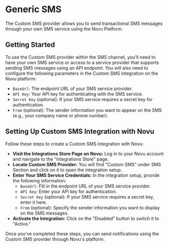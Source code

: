 # Generic SMS

The Custom SMS provider allows you to send transactional SMS messages through your own SMS service using the Novu Platform.

## Getting Started

To use the Custom SMS provider within the SMS channel, you'll need to have your own SMS service or access to a service provider that supports sending SMS messages using an API endpoint. You will also need to configure the following parameters in the Custom SMS integration on the Novu platform:

- `BaseUrl`: The endpoint URL of your SMS service provider.
- `API Key`: Your API key for authenticating with the SMS service.
- `Secret Key` (optional): If your SMS service requires a secret key for authentication.
- `From` (optional): The sender information you want to appear on the SMS (e.g., your company name or phone number).

## Setting Up Custom SMS Integration with Novu

Follow these steps to create a Custom SMS integration with Novu:

- **Visit the Integrations Store Page on Novu:** Log in to your Novu account and navigate to the "Integrations Store" page.
- **Locate Custom SMS Provider:** You will find "Custom SMS" under SMS Section and click on it to open the integration setup.
- **Enter Your SMS Service Credentials:** In the integration setup, provide the following information:
  - `BaseUrl`: Fill in the endpoint URL of your SMS service provider.
  - `API Key`: Enter your API key for authentication.
  - `Secret Key` (optional): If your SMS service requires a secret key, enter it here.
  - `From` (optional): Specify the sender information you want to display on the SMS messages.
- **Activate the Integration:** Click on the "Disabled" button to switch it to "Active."

Once you've completed these steps, you can send notifications using the Custom SMS provider through Novu's platform.
